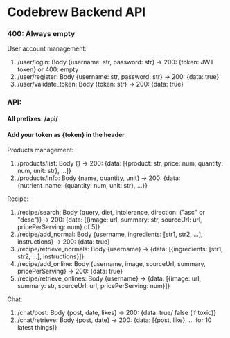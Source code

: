 # Codebrew Backend API
### 400: Always empty
User account management:
1. /user/login: Body {username: str, password: str} -> 200: {token: JWT token} or 400: empty
2. /user/register: Body {username: str, password: str} -> 200: {data: true}
3. /user/validate_token: Body {token: str} -> 200: {data: true}

### API:
#### All prefixes: /api/ 
#### Add your token as {token} in the header
Products management:
1. /products/list: Body {} -> 200: {data: [{product: str, price: num, quantity: num, unit: str}, ...]}
2. /products/info: Body {name, quantity, unit} -> 200: {data: {nutrient_name: {quantity: num, unit: str}, ...}}

Recipe:
1. /recipe/search: Body {query, diet, intolerance, direction: ("asc" or "desc")} -> 200: {data: [{image: url, summary: str, sourceUrl: url, pricePerServing: num} of 5]}
2. /recipe/add_normal: Body {username, ingredients: [str1, str2, ...], instructions} -> 200: {data: true}
3. /recipe/retrieve_normals: Body {username} -> {data: [{ingredients: [str1, str2, ...], instructions}]}   
4. /recipe/add_online: Body {username, image, sourceUrl, summary, pricePerServing} -> 200: {data: true}
5. /recipe/retrieve_onlines: Body {username} -> {data: [{image: url, summary: str, sourceUrl: url, pricePerServing: num}]}

Chat:
1. /chat/post: Body {post, date, likes} -> 200: {data: true/ false (if toxic)}
2. /chat/retrieve: Body {post, date} -> 200: {data: [{post, like}, ... for 10 latest things]}